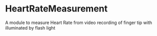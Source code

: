 # HeartRateMeasurement

A module to measure Heart Rate from video recording of finger tip with illuminated by flash light
